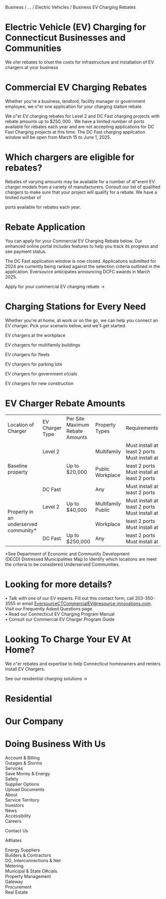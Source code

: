 Business / ... / Electric Vehicles / Business EV Charging Rebates  

# Electric Vehicle (EV) Charging for Connecticut Businesses and Communities  

We o!er rebates to o!set the costs for infrastructure and installation of EV chargers at your business  

# Commercial EV Charging Rebates  

Whether you're a business, landlord, facility manager or government employee, we o"er one application for your charging station rebate.  

We o"er EV charging rebates for Level 2 and DC Fast charging projects with rebate amounts up to $\$250,000$ . We have a limited number of ports available for rebates each year and are not accepting applications for DC Fast Charging projects at this time. The DC Fast charging application window will be open from March 15 to June 1, 2025.  

# Which chargers are eligible for rebates?  

Rebates of varying amounts may be available for a number of di"erent EV charger models from a variety of manufacturers. Consult our list of qualified chargers to make sure that your project will qualify for a rebate. We have a limited number of  

ports available for rebates each year.  

# Rebate Application  

You can apply for your Commercial EV Charging Rebate below. Our enhanced online portal includes features to help you track its progress and see payment status.  

The DC Fast application window is now closed. Applications submitted for 2024 are currently being ranked against the selection criteria outlined in the application. Eversource anticipates announcing DCFC awards in March 2025.  

Apply for your commercial EV charging rebate $\rightarrow$  

# Charging Stations for Every Need  

Whether you're at home, at work or on the go, we can help you connect an EV charger. Pick your scenario below, and we'll get started.  

EV chargers at the workplace  

EV chargers for multifamily buildings  

EV chargers for fleets  

EV chargers for parking lots  

EV chargers for government o!cials  

EV chargers for new construction  

# EV Charger Rebate Amounts  

<html><body><table><tr><td>Location of Charger</td><td>EV Charger Type</td><td>Per Site Maximum Rebate Amounts</td><td>Property Types</td><td>Requirements</td></tr><tr><td rowspan="3">Baseline property</td><td>Level 2</td><td rowspan="3">Up to $20,000</td><td>Multifamily</td><td>Must install at least 2 ports Must install at</td></tr><tr><td></td><td>Public Workplace</td><td>least 2 ports Must install at least 2 ports</td></tr><tr><td>DC Fast</td><td>Any</td><td>Must install at least 2 ports</td></tr><tr><td rowspan="3">Property in an underserved community*</td><td>Level 2</td><td>Up to $40,000</td><td>Multifamily Public</td><td>Must install at least 2 ports Must install at</td></tr><tr><td></td><td></td><td>Workplace</td><td>least 2 ports Must install at</td></tr><tr><td>DC Fast</td><td>Up to $250,000</td><td>Any</td><td>least 2 ports Must install at</td></tr></table></body></html>  

\*See Department of Economic and Community Development (DECD) Distressed Municipalities Map to identify which locations are meet the criteria to be considered Underserved Communities.  

# Looking for more details?  

• Talk with one of our EV experts. Fill out this contact form, call 203-350-3555 or email EversourceCTCommercialEV@resource-innovations.com. Visit our Frequently Asked Questions page   
• Read our Connecticut EV Charging Program Manual   
• Consult our Commercial EV Charger Program Guide  

# Looking To Charge Your EV At Home?  

We o"er rebates and expertise to help Connecticut homeowners and renters install EV Chargers.  

See our residential charging solutions $\rightarrow$  

# Residential  

# Our Company  

# Doing Business With Us  

Account & Billing   
Outages & Storms   
Services   
Save Money & Energy   
Safety   
Supplier Options   
Upload Documents   
About   
Service Territory   
Investors   
News   
Accessibility   
Careers  

Contact Us  

A#liates  

Energy Suppliers   
Builders & Contractors   
DG, Interconnections & Net   
Metering   
Municipal & State O#cials   
Property Management   
Gateway   
Procurement   
Real Estate  